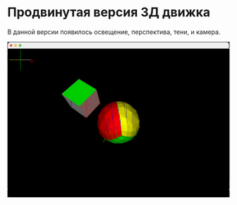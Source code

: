 # Продвинутая версия 3Д движка

В данной версии появилось освещение, перспектива, тени, и камера.

![alt text](https://github.com/denfad/LabsMAI/blob/main/Реферат%202%20семестр/image.png)

